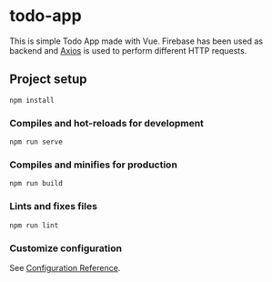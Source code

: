 # todo-app

This is simple Todo App made with Vue. Firebase has been used as backend and [Axios](https://github.com/axios/axios) is used to perform different HTTP requests.

## Project setup

```
npm install
```

### Compiles and hot-reloads for development

```
npm run serve
```

### Compiles and minifies for production

```
npm run build
```

### Lints and fixes files

```
npm run lint
```

### Customize configuration

See [Configuration Reference](https://cli.vuejs.org/config/).
